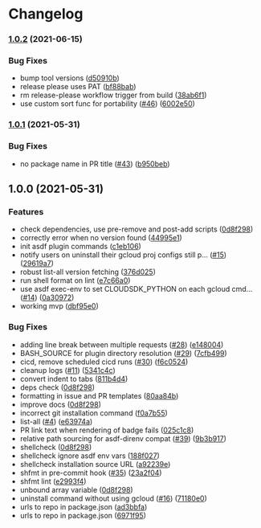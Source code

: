 # Changelog

### [1.0.2](https://www.github.com/jthegedus/asdf-gcloud/compare/v1.0.1...v1.0.2) (2021-06-15)


### Bug Fixes

* bump tool versions ([d50910b](https://www.github.com/jthegedus/asdf-gcloud/commit/d50910bd27ec2fe87733da88854cd6475d5b0668))
* release please uses PAT ([bf88bab](https://www.github.com/jthegedus/asdf-gcloud/commit/bf88bab4d3b197870d76f4c714fdf6fe25aa9716))
* rm release-please workflow trigger from build ([38ab6f1](https://www.github.com/jthegedus/asdf-gcloud/commit/38ab6f1087bec950acdcb62ff51a3c9c9de8fb87))
* use custom sort func for portability ([#46](https://www.github.com/jthegedus/asdf-gcloud/issues/46)) ([6002e50](https://www.github.com/jthegedus/asdf-gcloud/commit/6002e50404671ac1617d4ca4326be729152202d0))

### [1.0.1](https://www.github.com/jthegedus/asdf-gcloud/compare/v1.0.0...v1.0.1) (2021-05-31)


### Bug Fixes

* no package name in PR title ([#43](https://www.github.com/jthegedus/asdf-gcloud/issues/43)) ([b950beb](https://www.github.com/jthegedus/asdf-gcloud/commit/b950beb4e3b1891e6519ae41c884301543635b40))

## 1.0.0 (2021-05-31)


### Features

* check dependencies, use pre-remove and post-add scripts ([0d8f298](https://www.github.com/jthegedus/asdf-gcloud/commit/0d8f2986475f6d35396b7fb6dc8f2192e95371fc))
* correctly error when no version found ([44995e1](https://www.github.com/jthegedus/asdf-gcloud/commit/44995e19df67d00954ef09e5af7978a4d51a5600))
* init asdf plugin commands ([c1eb106](https://www.github.com/jthegedus/asdf-gcloud/commit/c1eb10676568560bec0d0c0772fec5f02c626055))
* notify users on uninstall their gcloud proj configs still p… ([#15](https://www.github.com/jthegedus/asdf-gcloud/issues/15)) ([29619a7](https://www.github.com/jthegedus/asdf-gcloud/commit/29619a78966a48f7ae8652dec15295547677f70c))
* robust list-all version fetching ([376d025](https://www.github.com/jthegedus/asdf-gcloud/commit/376d0251f206a5ff6490de67d85074d3365b41b9))
* run shell format on lint ([e7c66a0](https://www.github.com/jthegedus/asdf-gcloud/commit/e7c66a0b08dbe9c354f86a3cfe371013fce1a8ce))
* use asdf exec-env to set CLOUDSDK_PYTHON on each gcloud cmd… ([#14](https://www.github.com/jthegedus/asdf-gcloud/issues/14)) ([0a30972](https://www.github.com/jthegedus/asdf-gcloud/commit/0a309723eb2ffccecfb71720f7e2c59cfb576642))
* working mvp ([dbf95e0](https://www.github.com/jthegedus/asdf-gcloud/commit/dbf95e040be459a3ca3c12a904e22eca4a655979))


### Bug Fixes

* adding line break between multiple requests ([#28](https://www.github.com/jthegedus/asdf-gcloud/issues/28)) ([e148004](https://www.github.com/jthegedus/asdf-gcloud/commit/e1480042427f6a5d8603fdded111b27447185505))
* BASH_SOURCE for plugin directory resolution ([#29](https://www.github.com/jthegedus/asdf-gcloud/issues/29)) ([7cfb499](https://www.github.com/jthegedus/asdf-gcloud/commit/7cfb4993390340b619300fb0eab62d1d4ed1ce7e))
* cicd, remove scheduled cicd runs ([#30](https://www.github.com/jthegedus/asdf-gcloud/issues/30)) ([f6c0524](https://www.github.com/jthegedus/asdf-gcloud/commit/f6c0524877c0a9e8652a87d279491feb9ec26984))
* cleanup logs ([#11](https://www.github.com/jthegedus/asdf-gcloud/issues/11)) ([5341c4c](https://www.github.com/jthegedus/asdf-gcloud/commit/5341c4c8778677f9eaa88f6e84f1c6e55d74ada5))
* convert indent to tabs ([811b4d4](https://www.github.com/jthegedus/asdf-gcloud/commit/811b4d474d03e0959fca6ab04b91809f84480647))
* deps check ([0d8f298](https://www.github.com/jthegedus/asdf-gcloud/commit/0d8f2986475f6d35396b7fb6dc8f2192e95371fc))
* formatting in issue and PR templates ([80aa84b](https://www.github.com/jthegedus/asdf-gcloud/commit/80aa84b59217c26311a8ebd2a5f915ae3c0b2325))
* improve docs ([0d8f298](https://www.github.com/jthegedus/asdf-gcloud/commit/0d8f2986475f6d35396b7fb6dc8f2192e95371fc))
* incorrect git installation command ([f0a7b55](https://www.github.com/jthegedus/asdf-gcloud/commit/f0a7b552b0463d93af35ec063d38ae75af9b4eb3))
* list-all ([#4](https://www.github.com/jthegedus/asdf-gcloud/issues/4)) ([e63974a](https://www.github.com/jthegedus/asdf-gcloud/commit/e63974addb0b28d5620b8df4eebfd73a6707275a))
* PR link text when rendering of badge fails ([025c1c8](https://www.github.com/jthegedus/asdf-gcloud/commit/025c1c85d6b1be2e8921795eef2ef02e706f3dcf))
* relative path sourcing for asdf-direnv compat ([#39](https://www.github.com/jthegedus/asdf-gcloud/issues/39)) ([9b3b917](https://www.github.com/jthegedus/asdf-gcloud/commit/9b3b917bc1df28f457f102bd021b87a1dffc770b))
* shellcheck ([0d8f298](https://www.github.com/jthegedus/asdf-gcloud/commit/0d8f2986475f6d35396b7fb6dc8f2192e95371fc))
* shellcheck ignore asdf env vars ([188f027](https://www.github.com/jthegedus/asdf-gcloud/commit/188f02701eecaa4ad4509c2a9ad9dd4807efa3a3))
* shellcheck installation source URL ([a92239e](https://www.github.com/jthegedus/asdf-gcloud/commit/a92239eadd03f1b8826b511e0d6bf03b137e81e3))
* shfmt in pre-commit hook ([#35](https://www.github.com/jthegedus/asdf-gcloud/issues/35)) ([23a2f04](https://www.github.com/jthegedus/asdf-gcloud/commit/23a2f0456397b292a79cebe9f048f27bb6e7a381))
* shfmt lint ([e2993f4](https://www.github.com/jthegedus/asdf-gcloud/commit/e2993f4ac2f31a5cf611c185f1566c69805a96ef))
* unbound array variable ([0d8f298](https://www.github.com/jthegedus/asdf-gcloud/commit/0d8f2986475f6d35396b7fb6dc8f2192e95371fc))
* uninstall command without using gcloud ([#16](https://www.github.com/jthegedus/asdf-gcloud/issues/16)) ([71180e0](https://www.github.com/jthegedus/asdf-gcloud/commit/71180e0c6037ccff8eb2efdf4b4ee70e8a4028d7))
* urls to repo in package.json ([ad3bbfa](https://www.github.com/jthegedus/asdf-gcloud/commit/ad3bbfaba37c358ca597ffc6b72deaed64e79f7a))
* urls to repo in package.json ([6971f95](https://www.github.com/jthegedus/asdf-gcloud/commit/6971f951cd1e991a12b16a9346e808a0742b5c0f))
